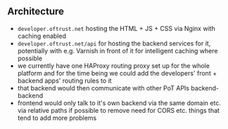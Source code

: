 ## Architecture

- ``developer.oftrust.net`` hosting the HTML + JS + CSS via Nginx with caching enabled
- ``developer.oftrust.net/api`` for hosting the backend services for it, potentially with e.g. Varnish in front of it for intelligent caching where possible
- we currently have one HAProxy routing proxy set up for the whole platform and for the time being we could add the developers' front + backend apps' routing rules to it
- that backend would then communicate with other PoT APIs backend-backend
- frontend would only talk to it's own backend via the same domain etc. via relative paths if possible to remove need for CORS etc. things that tend to add more problems

